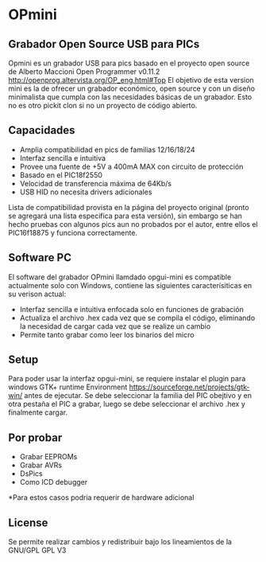 # OPmini 
## Grabador Open Source USB para PICs  

Opmini es un grabador USB para pics basado en el proyecto open source de Alberto Maccioni Open Programmer v0.11.2 http://openprog.altervista.org/OP_eng.html#Top
El objetivo de esta version mini es la de ofrecer un grabador económico, open source y con un diseño minimalista que cumpla con las necesidades básicas de un grabador. Esto no es otro pickit clon si no un proyecto de código abierto. 
## Capacidades
- Amplia compatibilidad en pics de familias 12/16/18/24 
- Interfaz sencilla e intuitiva
- Provee una fuente de +5V a 400mA MAX con circuito de protección
- Basado en el PIC18f2550
- Velocidad de transferencia máxima de 64Kb/s
- USB HID no necesita drivers adicionales

Lista de compatibilidad provista en la página del proyecto original (pronto se agregará una lista especifica para esta versión), sin embargo se han hecho pruebas con algunos pics aun no probados por el autor, entre ellos el PIC16f18875 y funciona correctamente.

## Software PC
El software del grabador OPmini llamdado opgui-mini es compatible actualmente solo con Windows, contiene las siguientes caracterísiticas en su verison actual:
- Interfaz sencilla e intuitiva enfocada solo en funciones de grabación
- Actualiza el archivo .hex cada vez que se compila el código, eliminando la necesidad de cargar cada vez que se realize un cambio
- Permite tanto grabar como leer los binarios del micro

## Setup
Para poder usar la interfaz opgui-mini, se requiere instalar el plugin para windows GTK+ runtime Environment https://sourceforge.net/projects/gtk-win/ antes de ejecutar. Se debe seleccionar la familia del PIC obejtivo y en otra pestaña el PIC a grabar, luego se debe seleccionar el archivo .hex y finalmente cargar.  

## Por probar
- Grabar EEPROMs
- Grabar AVRs
- DsPics
- Como ICD debugger

*Para estos casos podria requerir de hardware adicional



## License
Se permite realizar cambios y redistribuir bajo los lineamientos de la GNU/GPL 
GPL V3
